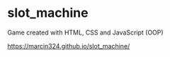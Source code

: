 # slot_machine

Game created with HTML, CSS and JavaScript (OOP)

https://marcin324.github.io/slot_machine/
